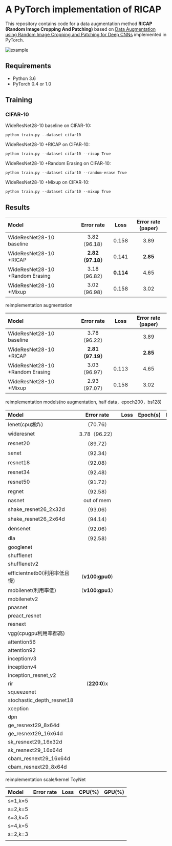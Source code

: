 # A PyTorch implementation of RICAP
This repository contains code for a data augmentation method **RICAP (Random Image Cropping And Patching)** based on [Data Augmentation using Random Image Cropping and Patching for Deep CNNs](https://arxiv.org/abs/1811.09030) implemented in PyTorch.

![example](example.png)

## Requirements
- Python 3.6
- PyTorch 0.4 or 1.0

## Training
### CIFAR-10
WideResNet28-10 baseline on CIFAR-10:
```
python train.py --dataset cifar10
```
WideResNet28-10 +RICAP on CIFAR-10:
```
python train.py --dataset cifar10 --ricap True
```
WideResNet28-10 +Random Erasing on CIFAR-10:
```
python train.py --dataset cifar10 --random-erase True
```
WideResNet28-10 +Mixup on CIFAR-10:
```
python train.py --dataset cifar10 --mixup True
```

## Results
| Model                           |    Error rate     |   Loss    | Error rate (paper) |
| :------------------------------ | :---------------: | :-------: | :----------------: |
| WideResNet28-10 baseline        |   3.82（96.18）   |   0.158   |        3.89        |
| WideResNet28-10 +RICAP          | **2.82（97.18）** |   0.141   |      **2.85**      |
| WideResNet28-10 +Random Erasing |   3.18（96.82）   | **0.114** |        4.65        |
| WideResNet28-10 +Mixup          |   3.02（96.98）   |   0.158   |        3.02        |



reimplementation augmentation 

| Model                           |    Error rate     | Loss  | Error rate (paper) |
| :------------------------------ | :---------------: | :---: | :----------------: |
| WideResNet28-10 baseline        |   3.78（96.22）   |       |        3.89        |
| WideResNet28-10 +RICAP          | **2.81（97.19）** |       |      **2.85**      |
| WideResNet28-10 +Random Erasing |   3.03（96.97）   | 0.113 |        4.65        |
| WideResNet28-10 +Mixup          |   2.93（97.07）   | 0.158 |        3.02        |





reimplementation models(no augmentation, half data，epoch200，bs128)

| Model                        |    Error rate     | Loss | Epoch(s) | Params |
| :--------------------------- | :---------------: | :--: | :------: | ------ |
| lenet(cpu爆炸)               |     （70.76）     |      |          |        |
| wideresnet                   |   3.78（96.22）   |      |          |        |
| resnet20                     |     （89.72）     |      |          |        |
| senet                        |     （92.34）     |      |          |        |
| resnet18                     |     （92.08）     |      |          |        |
| resnet34                     |     （92.48）     |      |          |        |
| resnet50                     |     （91.72）     |      |          |        |
| regnet                       |     （92.58）     |      |          |        |
| nasnet                       |    out of mem     |      |          |        |
| shake_resnet26_2x32d         |     （93.06）     |      |          |        |
| shake_resnet26_2x64d         |     （94.14）     |      |          |        |
| densenet                     |     （92.06）     |      |          |        |
| dla                          |     （92.58）     |      |          |        |
| googlenet                    |                   |      |          |        |
| shufflenet                   |                   |      |          |        |
| shufflenetv2                 |                   |      |          |        |
| efficientnetb0(利用率低且慢) |  (**v100:gpu0**)  |      |          |        |
| mobilenet(利用率低)          | （**v100:gpu1**） |      |          |        |
| mobilenetv2                  |                   |      |          |        |
| pnasnet                      |                   |      |          |        |
| preact_resnet                |                   |      |          |        |
| resnext                      |                   |      |          |        |
| vgg(cpugpu利用率都高)        |                   |      |          |        |
| attention56                  |                   |      |          |        |
| attention92                  |                   |      |          |        |
| inceptionv3                  |                   |      |          |        |
| inceptionv4                  |                   |      |          |        |
| inception_resnet_v2          |                   |      |          |        |
| rir                          |   (**220:0**)x    |      |          |        |
| squeezenet                   |                   |      |          |        |
| stochastic_depth_resnet18    |                   |      |          |        |
| xception                     |                   |      |          |        |
| dpn                          |                   |      |          |        |
| ge_resnext29_8x64d           |                   |      |          |        |
| ge_resnext29_16x64d          |                   |      |          |        |
| sk_resnext29_16x32d          |                   |      |          |        |
| sk_resnext29_16x64d          |                   |      |          |        |
| cbam_resnext29_16x64d        |                   |      |          |        |
| cbam_resnext29_8x64d         |                   |      |          |        |





reimplementation scale/kernel ToyNet

| Model   | Error rate | Loss | CPU(%) | GPU(%) |
| :------ | :--------: | :--: | :----: | ------ |
| s=1,k=5 |            |      |        |        |
| s=2,k=5 |            |      |        |        |
| s=3,k=5 |            |      |        |        |
| s=4,k=5 |            |      |        |        |
| s=2,k=3 |            |      |        |        |
|         |            |      |        |        |

